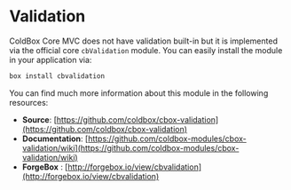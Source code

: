 # Validation

ColdBox Core MVC does not have validation built-in but it is implemented via the official core `cbValidation` module. You can easily install the module in your application via:

```bash
box install cbvalidation
```

You can find much more information about this module in the following resources:

* **Source**: [https://github.com/coldbox/cbox-validation](https://github.com/coldbox/cbox-validation)
* **Documentation**: [https://github.com/coldbox-modules/cbox-validation/wiki](https://github.com/coldbox-modules/cbox-validation/wiki)
* **ForgeBox** : [http://forgebox.io/view/cbvalidation](http://forgebox.io/view/cbvalidation)
